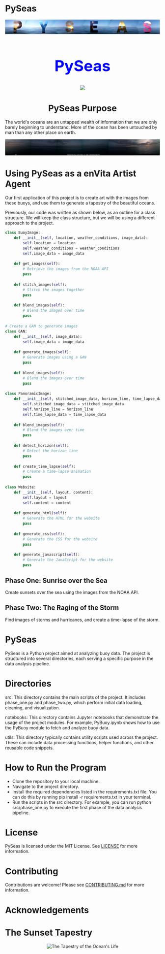 # PySeas


![main](images/PySeasMain.png)


<div align="center">
<h1>


<h1 style= "color:blue; font-size: 50px; text-align: center;">
PySeas

</h1>
<p align="center">
  <!-- Typing SVG by DenverCoder1 - https://github.com/DenverCoder1/readme-typing-svg -->
  <a href="https://github.com/DenverCoder1/readme-typing-svg"><img src="https://readme-typing-svg.demolab.com/?lines=watch+12+at+2210;sunset+for+32+is+2010;Looking+at+Buoy+42001;sunset+for+20+is+2110;sunset+for+12+is+2210;sunset+for+13+is+2110;sunset+for+27+is+2110;sunset+for+3+is+2210;sunset+for+48+is+1610;watch+15+at+2110;sunset+for+7+is+2210;sunset+for+53+is+1510;sunset+for+8+is+2210;Looking+at+Buoy+42040;Looking+at+Buoy+46066;sunset+for+12+is+2210;watch+12+at+2210;Looking+at+Buoy+45003;watch+3+at+2210;sunset+for+20+is+2110;Looking+at+Buoy+41001;sunset+for+0+is+2310;watch+6+at+2210;watch+23+at+2110;sunset+for+37+is+1910;watch+18+at+2110;Looking+at+Buoy+46047;watch+10+at+2210;Looking+at+Buoy+42002;Looking+at+Buoy+42001;sunset+for+50+is+1610;sunset+for+37+is+1910;Looking+at+Buoy+42012;watch+5+at+2210;sunset+for+59+is+1510;watch+44+at+1610;watch+36+at+1910;sunset+for+56+is+1510;Looking+at+Buoy+46085;Looking+at+Buoy+51000;Looking+at+Buoy+46002;sunset+for+42+is+1710;sunset+for+2+is+2210;watch+17+at+2110;sunset+for+37+is+1910;sunset+for+24+is+2110;sunset+for+42+is+1710;watch+9+at+2210;sunset+for+32+is+2010;sunset+for+12+is+2210;watch+9+at+2210;watch+4+at+2210;Looking+at+Buoy+41008;watch+25+at+2110;sunset+for+20+is+2110;Looking+at+Buoy+44027;sunset+for+35+is+1910;sunset+for+40+is+1710;Looking+at+Buoy+46072;watch+58+at+1510;Looking+at+Buoy+46089;Looking+at+Buoy+46072;Looking+at+Buoy+51000;sunset+for+9+is+2210;watch+13+at+2110;Looking+at+Buoy+45003;sunset+for+38+is+1810;sunset+for+41+is+1710;sunset+for+54+is+1510;sunset+for+49+is+1610;Looking+at+Buoy+44007;watch+33+at+2010;Looking+at+Buoy+42060;sunset+for+47+is+1610;sunset+for+24+is+2110;sunset+for+12+is+2210;Looking+at+Buoy+51101;watch+27+at+2110;watch+18+at+2110;Looking+at+Buoy+46072;Looking+at+Buoy+41049;Looking+at+Buoy+51001;sunset+for+44+is+1610;Looking+at+Buoy+42002;sunset+for+13+is+2110;sunset+for+33+is+2010;watch+53+at+1510;Looking+at+Buoy+51002;sunset+for+35+is+1910;watch+29+at+2010;sunset+for+37+is+1910;sunset+for+36+is+1910;sunset+for+51+is+1510;Looking+at+Buoy+46066;Looking+at+Buoy+46059;sunset+for+29+is+2010;watch+17+at+2110;watch+31+at+2010;Looking+at+Buoy+46071;sunset+for+31+is+2010;The+optimal+time+for+sunset+at+buoy+31+is+2010;The+optimal+time+for+sunset+at+buoy+44+is+1610;Looking+at+Buoy+41046;&font=menlo%20Code&center=true&width=440&height=45&color=FFD43B&vCenter=true&size=22&pause=1500" /></a>
</p>

</div>

<div align="center">
<h1>
PySeas Purpose
</h1>
</div>
The world's oceans are an untapped wealth of information that we are only barely beginning to understand. More of the ocean has been untouched by man than any other place on earth.
  
![temp_2](images/41002_20230514_185042.png)

# Using PySeas as a enVita Artist Agent
Our first application of this project is to create art with the images from these buoys, and use them to generate a tapestry of the beautiful oceans.

Previously, our code was written as shown below, as an outline for a class structure. We will keep the class structure, but we will be using a different approach to the project.

```python
class BuoyImage:
    def __init__(self, location, weather_conditions, image_data):
        self.location = location
        self.weather_conditions = weather_conditions
        self.image_data = image_data

    def get_images(self):
        # Retrieve the images from the NOAA API
        pass

    def stitch_images(self):
        # Stitch the images together
        pass

    def blend_images(self):
        # Blend the images over time
        pass

# Create a GAN to generate images
class GAN:
    def __init__(self, image_data):
        self.image_data = image_data

    def generate_images(self):
        # Generate images using a GAN
        pass

    def blend_images(self):
        # Blend the images over time
        pass

class PanoramicImage:
    def __init__(self, stitched_image_data, horizon_line, time_lapse_data):
        self.stitched_image_data = stitched_image_data
        self.horizon_line = horizon_line
        self.time_lapse_data = time_lapse_data

    def blend_images(self):
        # Blend the images over time
        pass

    def detect_horizon(self):
        # Detect the horizon line
        pass

    def create_time_lapse(self):
        # Create a time-lapse animation
        pass

class Website:
    def __init__(self, layout, content):
        self.layout = layout
        self.content = content

    def generate_html(self):
        # Generate the HTML for the website
        pass

    def generate_css(self):
        # Generate the CSS for the website
        pass

    def generate_javascript(self):
        # Generate the JavaScript for the website
        pass
```

## Phase One: Sunrise over the Sea

Create sunsets over the sea using the images from the NOAA API.


## Phase Two: The Raging of the Storm

Find images of storms and hurricanes, and create a time-lapse of the storm.

# PySeas

PySeas is a Python project aimed at analyzing buoy data. The project is structured into several directories, each serving a specific purpose in the data analysis pipeline.

# Directories

src: This directory contains the main scripts of the project. It includes phase_one.py and phase_two.py, which perform initial data loading, cleaning, and visualization.

notebooks: This directory contains Jupyter notebooks that demonstrate the usage of the project modules. For example, PyBuoy.ipynb shows how to use the PyBuoy module to fetch and analyze buoy data.

utils: This directory typically contains utility scripts used across the project. These can include data processing functions, helper functions, and other reusable code snippets.

# How to Run the Program

* Clone the repository to your local machine.
* Navigate to the project directory.
* Install the required dependencies listed in the requirements.txt file. You can do this by running pip install -r requirements.txt in your terminal.
* Run the scripts in the src directory. For example, you can run python src/phase_one.py to execute the first phase of the data analysis pipeline.





# License
PySeas is licensed under the MIT License. See [LICENSE](LICENSE) for more information.

# Contributing
Contributions are welcome! Please see [CONTRIBUTING.md](CONTRIBUTING.md) for more information.

# Acknowledgements


# The Sunset Tapestry

<div align="center">

![The Tapestry of the Ocean's Life](images/master_stitch.png)

</div>
